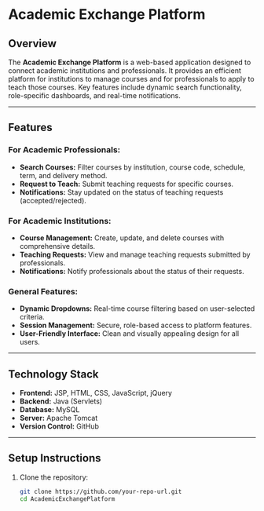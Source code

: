 # Academic Exchange Platform

## Overview
The **Academic Exchange Platform** is a web-based application designed to connect academic institutions and professionals. It provides an efficient platform for institutions to manage courses and for professionals to apply to teach those courses. Key features include dynamic search functionality, role-specific dashboards, and real-time notifications.

---

## Features

### For Academic Professionals:
- **Search Courses:** Filter courses by institution, course code, schedule, term, and delivery method.
- **Request to Teach:** Submit teaching requests for specific courses.
- **Notifications:** Stay updated on the status of teaching requests (accepted/rejected).

### For Academic Institutions:
- **Course Management:** Create, update, and delete courses with comprehensive details.
- **Teaching Requests:** View and manage teaching requests submitted by professionals.
- **Notifications:** Notify professionals about the status of their requests.

### General Features:
- **Dynamic Dropdowns:** Real-time course filtering based on user-selected criteria.
- **Session Management:** Secure, role-based access to platform features.
- **User-Friendly Interface:** Clean and visually appealing design for all users.

---

## Technology Stack

- **Frontend:** JSP, HTML, CSS, JavaScript, jQuery
- **Backend:** Java (Servlets)
- **Database:** MySQL
- **Server:** Apache Tomcat
- **Version Control:** GitHub

---

## Setup Instructions

1. Clone the repository:
   ```bash
   git clone https://github.com/your-repo-url.git
   cd AcademicExchangePlatform
